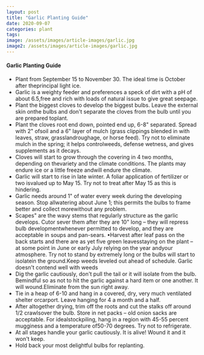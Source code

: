 ```yaml
---
layout: post
title: "Garlic Planting Guide"
date: 2020-09-07
categories: plant
tags:
image: /assets/images/article-images/garlic.jpg
image2: /assets/images/article-images/garlic.jpg
---
```

<h4>Garlic Planting Guide</h4>
<p>
<ul>
<li>Plant from September 15 to November 30. The ideal time is October after theprincipal light ice. </li>
<li>Garlic is a weighty feeder and preferences a speck of dirt with a pH of about 6.5,free and rich with loads of natural issue to give great seepage.</li>
<li>Plant the biggest cloves to develop the biggest bulbs. Leave the external skin onthe bulbs and don't separate the cloves from the bulb until you are prepared toplant. </li>
<li>Plant the cloves root end down, pointed end up, 6-8" separated. Spread with 2" ofsoil and a 6" layer of mulch (grass clippings blended in with leaves, straw, grasslandroughage, or horse feed). Try not to eliminate mulch in the spring; it helps controlweeds, defense wetness, and gives supplements as it decays.</li>
<li>Cloves will start to grow through the covering in 4 two months, depending on thevariety and the climate conditions. The plants may endure ice or a little freeze andwill endure the climate. </li>
<li>Garlic will start to rise in late winter. A foliar application of fertilizer or two isvalued up to May 15. Try not to treat after May 15 as this is hindering. </li>
<li>Garlic needs around 1" of water every week during the developing season. Stop allwatering about June 1; this permits the bulbs to frame better and collect morewithout any problem. </li>
<li>Scapes" are the wavy stems that regularly structure as the garlic develops. Cutor sever them after they are 10" long – they will repress bulb developmentwhenever permitted to develop, and they are acceptable in soups and pan-sears. •Harvest after leaf pass on the back starts and there are as yet five green leavesstaying on the plant – at some point in June or early July relying on the year andyour atmosphere. Try not to stand by extremely long or the bulbs will start to isolatein the ground.Keep weeds leveled out ahead of schedule. Garlic doesn't contend well with weeds</li>
<li>Dig the garlic cautiously, don't pull the tail or it will isolate from the bulb. Bemindful so as not to hit the garlic against a hard item or one another. It will wound.Eliminate from the sun right away. </li>
<li>Tie in a heap of 6-10 and hang in a covered, dry, very much ventilated shelter orcarport. Leave hanging for 4 a month and a half.</li>
<li>After altogether drying, trim off the roots and cut the stalks off around 1/2 crawlsover the bulb. Store in net packs – old onion sacks are acceptable. For idealstockpiling, hang in a region with 45-55 percent mugginess and a temperature of50-70 degrees. Try not to refrigerate.</li>
<li>At all stages handle your garlic cautiously. It is alive! Wound it and it won't keep. </li>
<li>Hold back your most delightful bulbs for replanting.</li>
</ul>
</p>